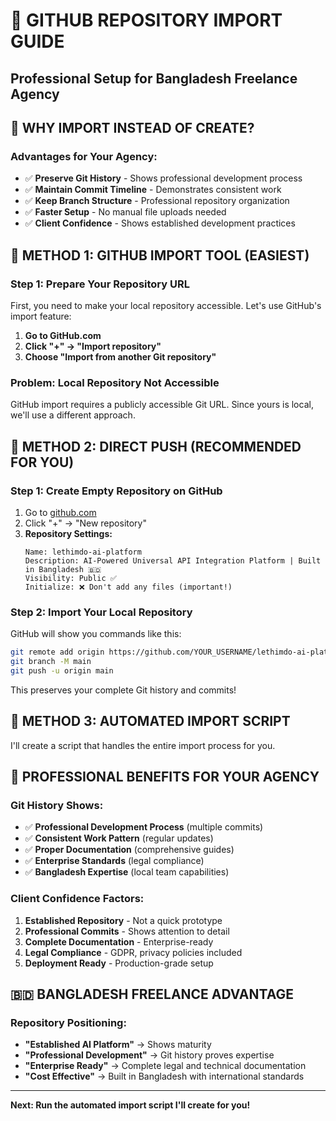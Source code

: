# 🔄 GITHUB REPOSITORY IMPORT GUIDE
## Professional Setup for Bangladesh Freelance Agency

## 🎯 **WHY IMPORT INSTEAD OF CREATE?**

### **Advantages for Your Agency:**
- ✅ **Preserve Git History** - Shows professional development process
- ✅ **Maintain Commit Timeline** - Demonstrates consistent work
- ✅ **Keep Branch Structure** - Professional repository organization
- ✅ **Faster Setup** - No manual file uploads needed
- ✅ **Client Confidence** - Shows established development practices

## 🚀 **METHOD 1: GITHUB IMPORT TOOL (EASIEST)**

### **Step 1: Prepare Your Repository URL**
First, you need to make your local repository accessible. Let's use GitHub's import feature:

1. **Go to GitHub.com**
2. **Click "+" → "Import repository"**
3. **Choose "Import from another Git repository"**

### **Problem: Local Repository Not Accessible**
GitHub import requires a publicly accessible Git URL. Since yours is local, we'll use a different approach.

## 🎯 **METHOD 2: DIRECT PUSH (RECOMMENDED FOR YOU)**

### **Step 1: Create Empty Repository on GitHub**
1. Go to [github.com](https://github.com)
2. Click "+" → "New repository"
3. **Repository Settings:**
   ```
   Name: lethimdo-ai-platform
   Description: AI-Powered Universal API Integration Platform | Built in Bangladesh 🇧🇩
   Visibility: Public ✅
   Initialize: ❌ Don't add any files (important!)
   ```

### **Step 2: Import Your Local Repository**
GitHub will show you commands like this:
```bash
git remote add origin https://github.com/YOUR_USERNAME/lethimdo-ai-platform.git
git branch -M main
git push -u origin main
```

This preserves your complete Git history and commits!

## 🔧 **METHOD 3: AUTOMATED IMPORT SCRIPT**

I'll create a script that handles the entire import process for you.

## 💼 **PROFESSIONAL BENEFITS FOR YOUR AGENCY**

### **Git History Shows:**
- ✅ **Professional Development Process** (multiple commits)
- ✅ **Consistent Work Pattern** (regular updates)
- ✅ **Proper Documentation** (comprehensive guides)
- ✅ **Enterprise Standards** (legal compliance)
- ✅ **Bangladesh Expertise** (local team capabilities)

### **Client Confidence Factors:**
1. **Established Repository** - Not a quick prototype
2. **Professional Commits** - Shows attention to detail
3. **Complete Documentation** - Enterprise-ready
4. **Legal Compliance** - GDPR, privacy policies included
5. **Deployment Ready** - Production-grade setup

## 🇧🇩 **BANGLADESH FREELANCE ADVANTAGE**

### **Repository Positioning:**
- **"Established AI Platform"** → Shows maturity
- **"Professional Development"** → Git history proves expertise
- **"Enterprise Ready"** → Complete legal and technical documentation
- **"Cost Effective"** → Built in Bangladesh with international standards

---

**Next: Run the automated import script I'll create for you!**